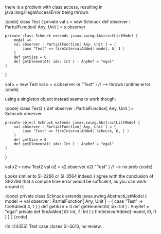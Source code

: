 there is a problem with class access, resulting in java.lang.IllegalAccessError being thrown:

{code}
class Test {
    private val s = new Schnuck
    def observer : PartialFunction[ Any, Unit ] = s.observer
    
    private class Schnuck extends javax.swing.AbstractListModel {
        model =>
        val observer : PartialFunction[ Any, Unit ] = {
            case "Test" => fireIntervalAdded( model, 0, 1 )
        }
        def getSize = 0
        def getElementAt( idx: Int ) : AnyRef = "egal"
    }
}

val x = new Test
val o = x.observer
o( "Test" ) // --> throws runtime error
{code}

using a singleton object instead seems to work though:

{code}
class Test2 {
    def observer : PartialFunction[ Any, Unit ] = Schnuck.observer
    
    private object Schnuck extends javax.swing.AbstractListModel {
        val observer : PartialFunction[ Any, Unit ] = {
            case "Test" => fireIntervalAdded( Schnuck, 0, 1 )
        }
        def getSize = 0
        def getElementAt( idx: Int ) : AnyRef = "egal"
    }
}

val x2 = new Test2
val o2 = x2.observer
o2( "Test" ) // --> no prob
{code}

Looks similar to SI-2296 or SI-3564
indeed. i agree with the conclusion of SI-2296 that a compile time error would be sufficient, as you can work around it:

{code}
    private class Schnuck extends javax.swing.AbstractListModel {
        model =>
        val observer : PartialFunction[ Any, Unit ] = {
            case "Test" => fireAdded( 0, 1 )
        }
        def getSize = 0
        def getElementAt( idx: Int ) : AnyRef = "egal"
        private def fireAdded( i0: Int, i1: Int ) {
           fireIntervalAdded( model, i0, i1 )
        }
    }
{code}

(In r24356) Test case closes SI-3613, no review.
